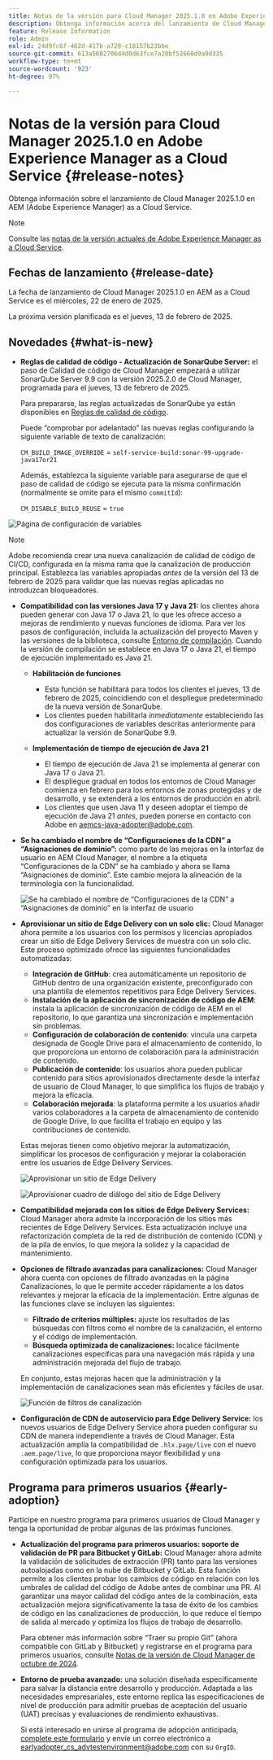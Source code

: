 ```yaml
---
title: Notas de la versión para Cloud Manager 2025.1.0 en Adobe Experience Manager as a Cloud Service
description: Obtenga información acerca del lanzamiento de Cloud Manager 2025.1.0 en AEM as a Cloud Service.
feature: Release Information
role: Admin
exl-id: 24d9fc6f-462d-417b-a728-c18157b23bbe
source-git-commit: 613a5602706d4d0d63fce7a20bf52660d9a9d335
workflow-type: tm+mt
source-wordcount: '923'
ht-degree: 97%

---
```


# Notas de la versión para Cloud Manager 2025.1.0 en Adobe Experience Manager as a Cloud Service {#release-notes}

<!-- https://wiki.corp.adobe.com/pages/viewpage.action?pageId=3389843928 -->

Obtenga información sobre el lanzamiento de Cloud Manager 2025.1.0 en AEM (Adobe Experience Manager) as a Cloud Service.

>[!NOTE]
>
>Consulte las [notas de la versión actuales de Adobe Experience Manager as a Cloud Service](/help/release-notes/release-notes-cloud/release-notes-current.md).

## Fechas de lanzamiento {#release-date}

La fecha de lanzamiento de Cloud Manager 2025.1.0 en AEM as a Cloud Service es el miércoles, 22 de enero de 2025.

La próxima versión planificada es el jueves, 13 de febrero de 2025.


## Novedades {#what-is-new}

* **Reglas de calidad de código - Actualización de SonarQube Server:** el paso de Calidad de código de Cloud Manager empezará a utilizar SonarQube Server 9.9 con la versión 2025.2.0 de Cloud Manager, programada para el jueves, 13 de febrero de 2025.

  Para prepararse, las reglas actualizadas de SonarQube ya están disponibles en [Reglas de calidad de código](/help/implementing/cloud-manager/code-quality-testing.md#understanding-code-quality-rules).

  Puede “comprobar por adelantado” las nuevas reglas configurando la siguiente variable de texto de canalización:

  `CM_BUILD_IMAGE_OVERRIDE` = `self-service-build:sonar-99-upgrade-java17or21`

  Además, establezca la siguiente variable para asegurarse de que el paso de calidad de código se ejecuta para la misma confirmación (normalmente se omite para el mismo `commitId`):

  `CM_DISABLE_BUILD_REUSE` = `true`

![Página de configuración de variables](/help/implementing/cloud-manager/release-notes/assets/variables-config.png)

>[!NOTE]
>
>Adobe recomienda crear una nueva canalización de calidad de código de CI/CD, configurada en la misma rama que la canalización de producción principal. Establezca las variables apropiadas *antes* de la versión del 13 de febrero de 2025 para validar que las nuevas reglas aplicadas no introduzcan bloqueadores.

* **Compatibilidad con las versiones Java 17 y Java 21:** los clientes ahora pueden generar con Java 17 o Java 21, lo que les ofrece acceso a mejoras de rendimiento y nuevas funciones de idioma. Para ver los pasos de configuración, incluida la actualización del proyecto Maven y las versiones de la biblioteca, consulte [Entorno de compilación](/help/implementing/cloud-manager/getting-access-to-aem-in-cloud/build-environment-details.md). Cuando la versión de compilación se establece en Java 17 o Java 21, el tiempo de ejecución implementado es Java 21.

   * **Habilitación de funciones**
      * Esta función se habilitará para todos los clientes el jueves, 13 de febrero de 2025, coincidiendo con el despliegue predeterminado de la nueva versión de SonarQube.
      * Los clientes pueden habilitarla *inmediatamente* estableciendo las dos configuraciones de variables descritas anteriormente para actualizar la versión de SonarQube 9.9.

   * **Implementación de tiempo de ejecución de Java 21**
      * El tiempo de ejecución de Java 21 se implementa al generar con Java 17 o Java 21.
      * El despliegue gradual en todos los entornos de Cloud Manager comienza en febrero para los entornos de zonas protegidas y de desarrollo, y se extenderá a los entornos de producción en abril.
      * Los clientes que usen Java 11 y deseen adoptar el tiempo de ejecución de Java 21 *antes*, pueden ponerse en contacto con Adobe en [aemcs-java-adopter@adobe.com](mailto:aemcs-java-adopter@adobe.com).

* **Se ha cambiado el nombre de “Configuraciones de la CDN” a “Asignaciones de dominio”:** como parte de las mejoras en la interfaz de usuario en AEM Cloud Manager, el nombre a la etiqueta “Configuraciones de la CDN” se ha cambiado y ahora se llama “Asignaciones de dominio”. Este cambio mejora la alineación de la terminología con la funcionalidad. <!-- CMGR-64738 -->

  ![Se ha cambiado el nombre de “Configuraciones de la CDN” a “Asignaciones de dominio” en la interfaz de usuario](/help/implementing/cloud-manager/release-notes/assets/domain-mappings.png)

* **Aprovisionar un sitio de Edge Delivery con un solo clic:** Cloud Manager ahora permite a los usuarios con los permisos y licencias apropiados crear un sitio de Edge Delivery Services de muestra con un solo clic. Este proceso optimizado ofrece las siguientes funcionalidades automatizadas:

   * **Integración de GitHub**: crea automáticamente un repositorio de GitHub dentro de una organización existente, preconfigurado con una plantilla de elementos repetitivos para Edge Delivery Services.
   * **Instalación de la aplicación de sincronización de código de AEM**: instala la aplicación de sincronización de código de AEM en el repositorio, lo que garantiza una sincronización e implementación sin problemas.
   * **Configuración de colaboración de contenido**: vincula una carpeta designada de Google Drive para el almacenamiento de contenido, lo que proporciona un entorno de colaboración para la administración de contenido.
   * **Publicación de contenido**: los usuarios ahora pueden publicar contenido para sitios aprovisionados directamente desde la interfaz de usuario de Cloud Manager, lo que simplifica los flujos de trabajo y mejora la eficacia.
   * **Colaboración mejorada**: la plataforma permite a los usuarios añadir varios colaboradores a la carpeta de almacenamiento de contenido de Google Drive, lo que facilita el trabajo en equipo y las contribuciones de contenido.

  Estas mejoras tienen como objetivo mejorar la automatización, simplificar los procesos de configuración y mejorar la colaboración entre los usuarios de Edge Delivery Services. <!-- CMGR-59362 -->

  ![Aprovisionar un sitio de Edge Delivery](/help/implementing/cloud-manager/release-notes/assets/eds-one-click-60.png)

  ![Aprovisionar cuadro de diálogo del sitio de Edge Delivery](/help/implementing/cloud-manager/release-notes/assets/eds-provision-60.png)

* **Compatibilidad mejorada con los sitios de Edge Delivery Services:** Cloud Manager ahora admite la incorporación de los sitios más recientes de Edge Delivery Services. Esta actualización incluye una refactorización completa de la red de distribución de contenido (CDN) y de la pila de envíos, lo que mejora la solidez y la capacidad de mantenimiento.

* **Opciones de filtrado avanzadas para canalizaciones:** Cloud Manager ahora cuenta con opciones de filtrado avanzadas en la página Canalizaciones, lo que le permite acceder rápidamente a los datos relevantes y mejorar la eficacia de la implementación. Entre algunas de las funciones clave se incluyen las siguientes:

   * **Filtrado de criterios múltiples:** ajuste los resultados de las búsquedas con filtros como el nombre de la canalización, el entorno y el código de implementación.
   * **Búsqueda optimizada de canalizaciones:** localice fácilmente canalizaciones específicas para una navegación más rápida y una administración mejorada del flujo de trabajo.

  En conjunto, estas mejoras hacen que la administración y la implementación de canalizaciones sean más eficientes y fáciles de usar.

  ![Función de filtros de canalización](/help/implementing/cloud-manager/release-notes/assets/pipeline-filters.png)

* **Configuración de CDN de autoservicio para Edge Delivery Service:** los nuevos usuarios de Edge Delivery Service ahora pueden configurar su CDN de manera independiente a través de Cloud Manager. Esta actualización amplía la compatibilidad de `.hlx.page/live` con el nuevo `.aem.page/live`, lo que proporciona mayor flexibilidad y una configuración optimizada para los usuarios.

## Programa para primeros usuarios {#early-adoption}

Participe en nuestro programa para primeros usuarios de Cloud Manager y tenga la oportunidad de probar algunas de las próximas funciones.

* **Actualización del programa para primeros usuarios: soporte de validación de PR para Bitbucket y GitLab:** Cloud Manager ahora admite la validación de solicitudes de extracción (PR) tanto para las versiones autoalojadas como en la nube de Bitbucket y GitLab. Esta función permite a los clientes probar los cambios de código en relación con los umbrales de calidad del código de Adobe antes de combinar una PR. Al garantizar una mayor calidad del código antes de la combinación, esta actualización mejora significativamente la tasa de éxito de los cambios de código en las canalizaciones de producción, lo que reduce el tiempo de salida al mercado y optimiza los flujos de trabajo de desarrollo.

  Para obtener más información sobre “Traer su propio Git” (ahora compatible con GitLab y Bitbucket) y registrarse en el programa para primeros usuarios, consulte [Notas de la versión de Cloud Manager de octubre de 2024](/help/implementing/cloud-manager/release-notes/2024/2024-10-0.md##gitlab-bitbucket).

* **Entorno de prueba avanzado:** una solución diseñada específicamente para salvar la distancia entre desarrollo y producción. Adaptada a las necesidades empresariales, este entorno replica las especificaciones de nivel de producción para admitir pruebas de aceptación del usuario (UAT) precisas y evaluaciones de rendimiento exhaustivas.

  Si está interesado en unirse al programa de adopción anticipada, [complete este formulario](https://nam04.safelinks.protection.outlook.com/?url=https%3A%2F%2Furldefense.com%2Fv3%2F__https%3A%2Fwww.feedbackprogram.adobe.com%2Fh%2Fs%2F6N425LYG1jQ1Nc0F20Zllt__%3B!!OgNkHJCYlf_CHg!fIp-QrZ9si3kcUIjRCniEzqAAa8FcU1iN34SGQFtlcQ36eUQXOZWbDHP7oZajqddgpuOMAVL5CQpkZ6ths76Qks8%24&amp;data=05%7C02%7Cpanchapa%40adobe.com%7Cf81bcaa4b20544f1818b08dccd07c78c%7Cfa7b1b5a7b34438794aed2c178decee1%7C0%7C0%7C638610680502164019%7CUnknown%7CTWFpbGZsb3d8eyJWIjoiMC4wLjAwMDAiLCJQIjoiV2luMzIiLCJBTiI6Ik1haWwiLCJXVCI6Mn0%3D%7C0%7C%7C%7C&amp;sdata=aGo6zz2ldPrta4lpvo3CLNENR5ghHDDCPbG1adUaNZQ%3D&amp;reserved=0) y envíe un correo electrónico a [earlyadopter_cs_advtestenvironment@adobe.com](mailto:earlyadopter_cs_advtestenvironment@adobe.com) con su `OrgID`.



<!-- ## Bug fixes -->




<!-- ## Known issues {#known-issues} -->
